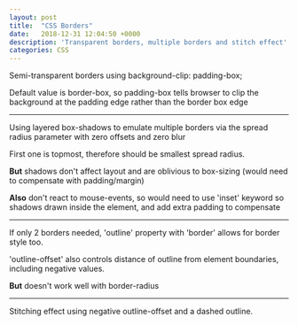 ```yaml
---
layout: post
title:  "CSS Borders"
date:   2018-12-31 12:04:50 +0000
description: 'Transparent borders, multiple borders and stitch effect'
categories: CSS
---
```

<div class="background-for-transparent">
  <div class="transparent-border">
    <p>Semi-transparent borders using background-clip: padding-box;</p>
    <p>Default value is border-box, so padding-box tells browser to clip the background at the padding edge rather than the border box edge</p>
  </div>
</div>

<!--more-->

<hr />
<div class="multiple-borders">
  <p>Using layered box-shadows to emulate multiple borders via the spread radius parameter with zero offsets and zero blur</p>
  <p>First one is topmost, therefore should be smallest spread radius.</p>
  <p><strong>But</strong> shadows don't affect layout and are oblivious to box-sizing (would need to compensate with padding/margin)</p>
  <p><strong>Also</strong> don't react to mouse-events, so would need to use 'inset' keyword so shadows drawn inside the element, and add extra padding to compensate</p>
</div>
<hr />
<div class="multiple-borders-2">
  <p>If only 2 borders needed, 'outline' property  with 'border' allows for border style too.</p>
  <p>'outline-offset' also controls distance of outline from element boundaries, including negative values.</p>
  <p><strong>But</strong> doesn't work well with border-radius</p>
</div>
<hr />
<div class="stitched-border">
  <p>Stitching effect using negative outline-offset and a dashed outline.</p>
</div>
